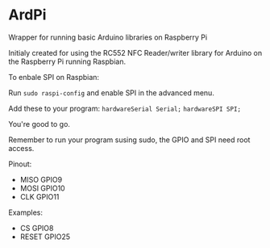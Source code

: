 # ArdPi
Wrapper for running basic Arduino libraries on Raspberry Pi

Initialy created for using the RC552 NFC Reader/writer library for Arduino on the Raspberry Pi running Raspbian.

To enbale SPI on Raspbian:

Run `sudo raspi-config` and enable SPI in the advanced menu.

Add these to your program:
`hardwareSerial Serial;`
`hardwareSPI SPI;`

You're good to go.

Remember to run your program susing sudo, the GPIO and SPI need root access.

Pinout:
- MISO	GPIO9
- MOSI	GPIO10
- CLK	GPIO11

Examples:
- CS	GPIO8
- RESET	GPIO25
